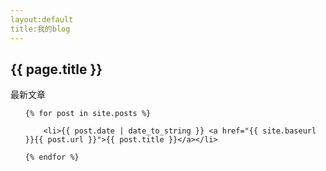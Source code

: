 ```yaml
---
layout:default  
title:我的blog
---
```


<h2>{{ page.title }}</h2>

<p>最新文章</p>

<ul>

    {% for post in site.posts %}

        <li>{{ post.date | date_to_string }} <a href="{{ site.baseurl }}{{ post.url }}">{{ post.title }}</a></li>

    {% endfor %}

</ul>
